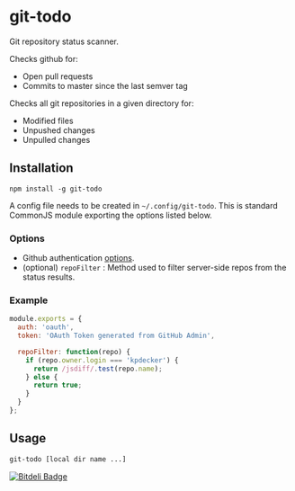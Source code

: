# git-todo

Git repository status scanner.

Checks github for:
- Open pull requests
- Commits to master since the last semver tag

Checks all git repositories in a given directory for:
- Modified files
- Unpushed changes
- Unpulled changes


## Installation

```
npm install -g git-todo
```

A config file needs to be created in `~/.config/git-todo`. This is standard CommonJS module exporting the options listed below. 

### Options

- Github authentication [options](https://github.com/michael/github#usage).
- (optional) `repoFilter` : Method used to filter server-side repos from the status results.

### Example

```javascript
module.exports = {
  auth: 'oauth',
  token: 'OAuth Token generated from GitHub Admin',

  repoFilter: function(repo) {
    if (repo.owner.login === 'kpdecker') {
      return /jsdiff/.test(repo.name);
    } else {
      return true;
    }
  }
};
```

## Usage

```sh
git-todo [local dir name ...]
```


[![Bitdeli Badge](https://d2weczhvl823v0.cloudfront.net/kpdecker/git-todo/trend.png)](https://bitdeli.com/free "Bitdeli Badge")

